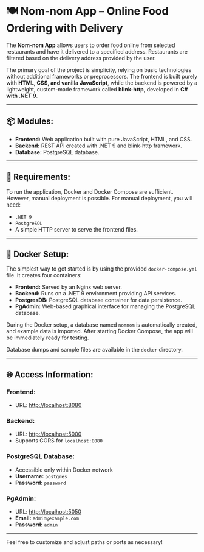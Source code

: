 # 🍽️ Nom-nom App – Online Food Ordering with Delivery

The **Nom-nom App** allows users to order food online from selected restaurants and have it delivered to a specified address. Restaurants are filtered based on the delivery address provided by the user.

The primary goal of the project is simplicity, relying on basic technologies without additional frameworks or preprocessors. The frontend is built purely with **HTML, CSS, and vanilla JavaScript**, while the backend is powered by a lightweight, custom-made framework called **blink-http**, developed in **C# with .NET 9**.

---

## 📦 Modules:

* **Frontend:** Web application built with pure JavaScript, HTML, and CSS.
* **Backend:** REST API created with .NET 9 and blink-http framework.
* **Database:** PostgreSQL database.

---

## 🚀 Requirements:

To run the application, Docker and Docker Compose are sufficient. However, manual deployment is possible. For manual deployment, you will need:

* `.NET 9`
* `PostgreSQL`
* A simple HTTP server to serve the frontend files.

---

## 🐳 Docker Setup:

The simplest way to get started is by using the provided `docker-compose.yml` file. It creates four containers:

* **Frontend:** Served by an Nginx web server.
* **Backend:** Runs on a .NET 9 environment providing API services.
* **PostgresDB:** PostgreSQL database container for data persistence.
* **PgAdmin:** Web-based graphical interface for managing the PostgreSQL database.

During the Docker setup, a database named `nomnom` is automatically created, and example data is imported. After starting Docker Compose, the app will be immediately ready for testing.

Database dumps and sample files are available in the `docker` directory.

---

## 🌐 Access Information:

### Frontend:

* URL: [http://localhost:8080](http://localhost:8080)

### Backend:

* URL: [http://localhost:5000](http://localhost:5000)
* Supports CORS for `localhost:8080`

### PostgreSQL Database:

* Accessible only within Docker network
* **Username:** `postgres`
* **Password:** `password`

### PgAdmin:

* URL: [http://localhost:5050](http://localhost:8081)
* **Email:** `admin@example.com`
* **Password:** `admin`

---

Feel free to customize and adjust paths or ports as necessary!
